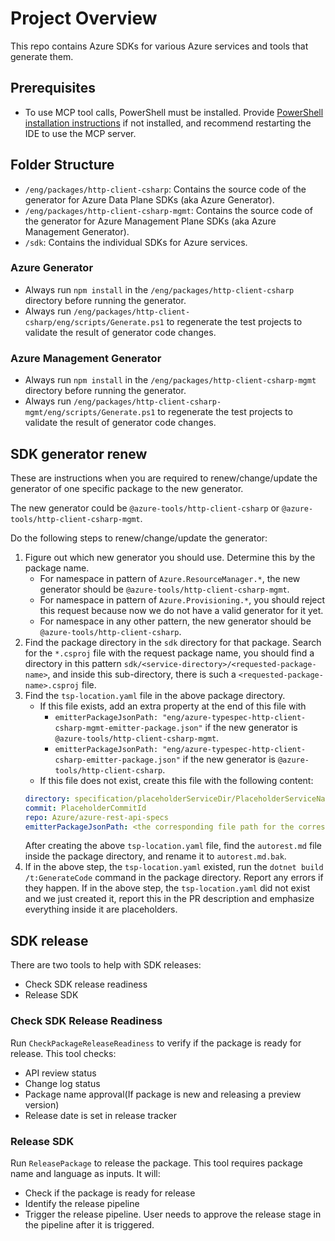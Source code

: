 # Project Overview

This repo contains Azure SDKs for various Azure services and tools that generate them.

## Prerequisites
- To use MCP tool calls, PowerShell must be installed. Provide [PowerShell installation instructions](https://learn.microsoft.com/powershell/scripting/install/installing-powershell) if not installed, and recommend restarting the IDE to use the MCP server.

## Folder Structure

- `/eng/packages/http-client-csharp`: Contains the source code of the generator for Azure Data Plane SDKs (aka Azure Generator).
- `/eng/packages/http-client-csharp-mgmt`: Contains the source code of the generator for Azure Management Plane SDKs (aka Azure Management Generator).
- `/sdk`: Contains the individual SDKs for Azure services.

### Azure Generator

- Always run `npm install` in the `/eng/packages/http-client-csharp` directory before running the generator.
- Always run `/eng/packages/http-client-csharp/eng/scripts/Generate.ps1` to regenerate the test projects to validate the result of generator code changes.

### Azure Management Generator

- Always run `npm install` in the `/eng/packages/http-client-csharp-mgmt` directory before running the generator.
- Always run `/eng/packages/http-client-csharp-mgmt/eng/scripts/Generate.ps1` to regenerate the test projects to validate the result of generator code changes.

## SDK generator renew

These are instructions when you are required to renew/change/update the generator of one specific package to the new generator.

The new generator could be `@azure-tools/http-client-csharp` or `@azure-tools/http-client-csharp-mgmt`.

Do the following steps to renew/change/update the generator:

1. Figure out which new generator you should use. Determine this by the package name.
    - For namespace in pattern of `Azure.ResourceManager.*`, the new generator should be `@azure-tools/http-client-csharp-mgmt`.
    - For namespace in pattern of `Azure.Provisioning.*`, you should reject this request because now we do not have a valid generator for it yet.
    - For namespace in any other pattern, the new generator should be `@azure-tools/http-client-csharp`.
2. Find the package directory in the `sdk` directory for that package. Search for the `*.csproj` file with the request package name, you should find a directory in this pattern `sdk/<service-directory>/<requested-package-name>`, and inside this sub-directory, there is such a `<requested-package-name>.csproj` file.
3. Find the `tsp-location.yaml` file in the above package directory.
    - If this file exists, add an extra property at the end of this file with
        - `emitterPackageJsonPath: "eng/azure-typespec-http-client-csharp-mgmt-emitter-package.json"` if the new generator is `@azure-tools/http-client-csharp-mgmt`.
        - `emitterPackageJsonPath: "eng/azure-typespec-http-client-csharp-emitter-package.json"` if the new generator is `@azure-tools/http-client-csharp`.
    - If this file does not exist, create this file with the following content:
    ```yaml
    directory: specification/placeholderServiceDir/PlaceholderServiceName.Management
    commit: PlaceholderCommitId
    repo: Azure/azure-rest-api-specs
    emitterPackageJsonPath: <the corresponding file path for the corresponding generator>
    ```
    After creating the above `tsp-location.yaml` file, find the `autorest.md` file inside the package directory, and rename it to `autorest.md.bak`.
4. If in the above step, the `tsp-location.yaml` existed, run the `dotnet build /t:GenerateCode` command in the package directory. Report any errors if they happen.
If in the above step, the `tsp-location.yaml` did not exist and we just created it, report this in the PR description and emphasize everything inside it are placeholders.

## SDK release

There are two tools to help with SDK releases:
- Check SDK release readiness
- Release SDK

### Check SDK Release Readiness
Run `CheckPackageReleaseReadiness` to verify if the package is ready for release. This tool checks:
- API review status
- Change log status
- Package name approval(If package is new and releasing a preview version)
- Release date is set in release tracker

### Release SDK
Run `ReleasePackage` to release the package. This tool requires package name and language as inputs. It will:
- Check if the package is ready for release
- Identify the release pipeline
- Trigger the release pipeline.
User needs to approve the release stage in the pipeline after it is triggered.